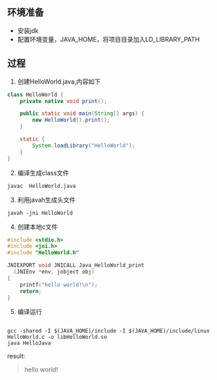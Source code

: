 ## 环境准备
- 安装jdk
- 配置环境变量，JAVA_HOME，将项目目录加入LD_LIBRARY_PATH

## 过程
1. 创建HelloWorld.java,内容如下
```java
class HelloWorld {
    private native void print();

    public static void main(String[] args) {
        new HelloWorld().print();
    }

    static {
        System.loadLibrary("HelloWorld");
    }
}
```
2. 编译生成class文件
```shell
javac  HelloWorld.java
```

3. 利用javah生成头文件
```shell
javah -jni HelloWorld
```

4. 创建本地c文件
```c
#include <stdio.h>
#include <jni.h>
#include "HelloWorld.h"

JNIEXPORT void JNICALL Java_HelloWorld_print
  (JNIEnv *env, jobject obj)
{
    printf("hello world!\n");
    return;
}
```

5. 编译运行
```shell

gcc	-shared -I $(JAVA_HOME)/include -I $(JAVA_HOME)/include/linux HelloWorld.c -o libHelloWorld.so
java HelloJava
```
result:
> hello world!
